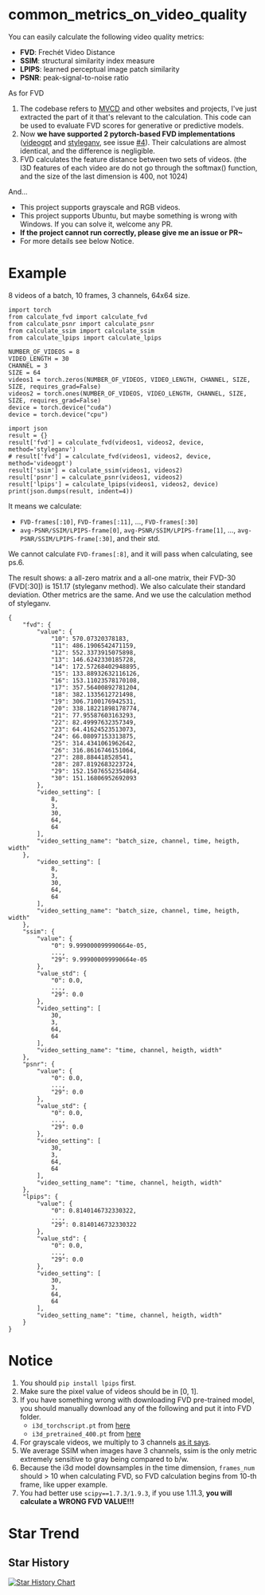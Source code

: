 # common_metrics_on_video_quality

You can easily calculate the following video quality metrics:

- **FVD**: Frechét Video Distance
- **SSIM**: structural similarity index measure
- **LPIPS**: learned perceptual image patch similarity
- **PSNR**: peak-signal-to-noise ratio

As for FVD
 1. The codebase refers to [MVCD](https://github.com/voletiv/mcvd-pytorch) and other websites and projects, I've just extracted the part of it that's relevant to the calculation. This code can be used to evaluate FVD scores for generative or predictive models. 
 2. Now **we have supported 2 pytorch-based FVD implementations** ([videogpt](https://github.com/wilson1yan/VideoGPT) and [styleganv](https://github.com/universome/stylegan-v), see issue [#4](https://github.com/JunyaoHu/common_metrics_on_video_quality/issues/4)). Their calculations are almost identical, and the difference is negligible.
 3. FVD calculates the feature distance between two sets of videos. (the I3D features of each video are do not go through the softmax() function, and the size of the last dimension is 400, not 1024)

And...

- This project supports grayscale and RGB videos.
- This project supports Ubuntu, but maybe something is wrong with Windows. If you can solve it, welcome any PR.
- **If the project cannot run correctly, please give me an issue or PR~**
- For more details see below Notice.

# Example

8 videos of a batch, 10 frames, 3 channels, 64x64 size.

```
import torch
from calculate_fvd import calculate_fvd
from calculate_psnr import calculate_psnr
from calculate_ssim import calculate_ssim
from calculate_lpips import calculate_lpips

NUMBER_OF_VIDEOS = 8
VIDEO_LENGTH = 30
CHANNEL = 3
SIZE = 64
videos1 = torch.zeros(NUMBER_OF_VIDEOS, VIDEO_LENGTH, CHANNEL, SIZE, SIZE, requires_grad=False)
videos2 = torch.ones(NUMBER_OF_VIDEOS, VIDEO_LENGTH, CHANNEL, SIZE, SIZE, requires_grad=False)
device = torch.device("cuda")
device = torch.device("cpu")

import json
result = {}
result['fvd'] = calculate_fvd(videos1, videos2, device, method='styleganv')
# result['fvd'] = calculate_fvd(videos1, videos2, device, method='videogpt')
result['ssim'] = calculate_ssim(videos1, videos2)
result['psnr'] = calculate_psnr(videos1, videos2)
result['lpips'] = calculate_lpips(videos1, videos2, device)
print(json.dumps(result, indent=4))
```

It means we calculate:
    
- `FVD-frames[:10]`, `FVD-frames[:11]`, ..., `FVD-frames[:30]` 
- `avg-PSNR/SSIM/LPIPS-frame[0]`, `avg-PSNR/SSIM/LPIPS-frame[1]`, ..., `avg-PSNR/SSIM/LPIPS-frame[:30]`, and their std.

We cannot calculate `FVD-frames[:8]`, and it will pass when calculating, see ps.6.

The result shows: a all-zero matrix and a all-one matrix, their FVD-30 (FVD[:30]) is 151.17 (styleganv method). We also calculate their standard deviation. Other metrics are the same. And we use the calculation method of styleganv.

```
{
    "fvd": {
        "value": {
            "10": 570.07320378183,
            "11": 486.1906542471159,
            "12": 552.3373915075898,
            "13": 146.6242330185728,
            "14": 172.57268402948895,
            "15": 133.88932632116126,
            "16": 153.11023578170108,
            "17": 357.56400892781204,
            "18": 382.1335612721498,
            "19": 306.7100176942531,
            "20": 338.18221898178774,
            "21": 77.95587603163293,
            "22": 82.49997632357349,
            "23": 64.41624523513073,
            "24": 66.08097153313875,
            "25": 314.4341061962642,
            "26": 316.8616746151064,
            "27": 288.884418528541,
            "28": 287.8192683223724,
            "29": 152.15076552354864,
            "30": 151.16806952692093
        },
        "video_setting": [
            8,
            3,
            30,
            64,
            64
        ],
        "video_setting_name": "batch_size, channel, time, heigth, width"
    },
        "video_setting": [
            8,
            3,
            30,
            64,
            64
        ],
        "video_setting_name": "batch_size, channel, time, heigth, width"
    },
    "ssim": {
        "value": {
            "0": 9.999000099990664e-05,
            ...,
            "29": 9.999000099990664e-05
        },
        "value_std": {
            "0": 0.0,
            ...,
            "29": 0.0
        },
        "video_setting": [
            30,
            3,
            64,
            64
        ],
        "video_setting_name": "time, channel, heigth, width"
    },
    "psnr": {
        "value": {
            "0": 0.0,
            ...,
            "29": 0.0
        },
        "value_std": {
            "0": 0.0,
            ...,
            "29": 0.0
        },
        "video_setting": [
            30,
            3,
            64,
            64
        ],
        "video_setting_name": "time, channel, heigth, width"
    },
    "lpips": {
        "value": {
            "0": 0.8140146732330322,
            ...,
            "29": 0.8140146732330322
        },
        "value_std": {
            "0": 0.0,
            ...,
            "29": 0.0
        },
        "video_setting": [
            30,
            3,
            64,
            64
        ],
        "video_setting_name": "time, channel, heigth, width"
    }
}
```

# Notice

1. You should `pip install lpips` first.
3. Make sure the pixel value of videos should be in [0, 1].
2. If you have something wrong with downloading FVD pre-trained model, you should manually download any of the following and put it into FVD folder. 
    - `i3d_torchscript.pt` from [here](https://www.dropbox.com/s/ge9e5ujwgetktms/i3d_torchscript.pt) 
    - `i3d_pretrained_400.pt` from [here](https://onedrive.live.com/download?cid=78EEF3EB6AE7DBCB&resid=78EEF3EB6AE7DBCB%21199&authkey=AApKdFHPXzWLNyI)
4. For grayscale videos, we multiply to 3 channels [as it says](https://github.com/richzhang/PerceptualSimilarity/issues/23#issuecomment-492368812).
5. We average SSIM when images have 3 channels, ssim is the only metric extremely sensitive to gray being compared to b/w.
6. Because the i3d model downsamples in the time dimension, `frames_num` should > 10 when calculating FVD, so FVD calculation begins from 10-th frame, like upper example.
7. You had better use `scipy==1.7.3/1.9.3`, if you use 1.11.3, **you will calculate a WRONG FVD VALUE!!!**

# Star Trend
## Star History

[![Star History Chart](https://api.star-history.com/svg?repos=JunyaoHu/common_metrics_on_video_quality&type=Date)](https://star-history.com/#JunyaoHu/common_metrics_on_video_quality&Date)

